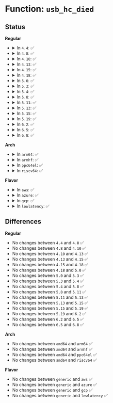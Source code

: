 # Function: <code>usb_hc_died</code>

## Status
<b>Regular</b>
<ul>
<li>
<details>
<summary>In <code>4.4</code>: ✅</summary>

```c
void usb_hc_died(struct usb_hcd *hcd);
```

**Collision:** Unique Global

**Inline:** No

**Transformation:** False

**Instances:**

```
In drivers/usb/core/hcd.c (ffffffff8160c760)
Location: drivers/usb/core/hcd.c:2458
Inline: False
Direct callers:
  - drivers/usb/core/hcd.c:usb_add_hcd
  - drivers/usb/core/hcd.c:hcd_bus_resume
  - drivers/usb/core/hcd-pci.c:resume_common
  - drivers/usb/core/hcd-pci.c:resume_common
  - drivers/usb/host/ehci-hcd.c:ehci_irq
  - drivers/usb/host/ohci-hcd.c:io_watchdog_func
  - drivers/usb/host/ohci-hcd.c:ohci_irq
  - drivers/usb/host/ohci-hcd.c:ohci_irq
  - drivers/usb/host/uhci-hcd.c:uhci_irq
  - drivers/usb/host/xhci-ring.c:xhci_stop_endpoint_command_watchdog
  - drivers/usb/host/xhci-ring.c:xhci_handle_command_timeout
```
**Symbols:**

```
ffffffff8160c760-ffffffff8160c81c: usb_hc_died (STB_GLOBAL)
```
</details>
</li>
<li>
<details>
<summary>In <code>4.8</code>: ✅</summary>

```c
void usb_hc_died(struct usb_hcd *hcd);
```

**Collision:** Unique Global

**Inline:** No

**Transformation:** False

**Instances:**

```
In drivers/usb/core/hcd.c (ffffffff8166c310)
Location: drivers/usb/core/hcd.c:2454
Inline: False
Direct callers:
  - drivers/usb/core/hcd.c:usb_add_hcd
  - drivers/usb/core/hcd.c:hcd_bus_resume
  - drivers/usb/core/hcd-pci.c:resume_common
  - drivers/usb/core/hcd-pci.c:resume_common
  - drivers/usb/host/ehci-hcd.c:ehci_irq
  - drivers/usb/host/ohci-hcd.c:ohci_irq
  - drivers/usb/host/ohci-hcd.c:ohci_irq
  - drivers/usb/host/ohci-hcd.c:io_watchdog_func
  - drivers/usb/host/uhci-hcd.c:uhci_irq
  - drivers/usb/host/xhci-ring.c:xhci_handle_command_timeout
  - drivers/usb/host/xhci-ring.c:xhci_stop_endpoint_command_watchdog
```
**Symbols:**

```
ffffffff8166c310-ffffffff8166c3cc: usb_hc_died (STB_GLOBAL)
```
</details>
</li>
<li>
<details>
<summary>In <code>4.10</code>: ✅</summary>

```c
void usb_hc_died(struct usb_hcd *hcd);
```

**Collision:** Unique Global

**Inline:** No

**Transformation:** False

**Instances:**

```
In drivers/usb/core/hcd.c (ffffffff8169a010)
Location: drivers/usb/core/hcd.c:2455
Inline: False
Direct callers:
  - drivers/usb/core/hcd.c:usb_add_hcd
  - drivers/usb/core/hcd.c:hcd_bus_resume
  - drivers/usb/core/hcd-pci.c:resume_common
  - drivers/usb/core/hcd-pci.c:resume_common
  - drivers/usb/host/ehci-hcd.c:ehci_irq
  - drivers/usb/host/ohci-hcd.c:ohci_irq
  - drivers/usb/host/ohci-hcd.c:ohci_irq
  - drivers/usb/host/ohci-hcd.c:io_watchdog_func
  - drivers/usb/host/uhci-hcd.c:uhci_irq
  - drivers/usb/host/xhci-ring.c:xhci_handle_command_timeout
  - drivers/usb/host/xhci-ring.c:xhci_stop_endpoint_command_watchdog
```
**Symbols:**

```
ffffffff8169a010-ffffffff8169a0cc: usb_hc_died (STB_GLOBAL)
```
</details>
</li>
<li>
<details>
<summary>In <code>4.13</code>: ✅</summary>

```c
void usb_hc_died(struct usb_hcd *hcd);
```

**Collision:** Unique Global

**Inline:** No

**Transformation:** False

**Instances:**

```
In drivers/usb/core/hcd.c (ffffffff816af2f0)
Location: drivers/usb/core/hcd.c:2469
Inline: False
Direct callers:
  - drivers/usb/core/hcd.c:usb_add_hcd
  - drivers/usb/core/hcd.c:hcd_bus_resume
  - drivers/usb/core/hcd-pci.c:resume_common
  - drivers/usb/core/hcd-pci.c:resume_common
  - drivers/usb/host/ehci-hcd.c:ehci_irq
  - drivers/usb/host/ohci-hcd.c:ohci_irq
  - drivers/usb/host/ohci-hcd.c:ohci_irq
  - drivers/usb/host/ohci-hcd.c:io_watchdog_func
  - drivers/usb/host/uhci-hcd.c:uhci_irq
```
**Symbols:**

```
ffffffff816af2f0-ffffffff816af3bc: usb_hc_died (STB_GLOBAL)
```
</details>
</li>
<li>
<details>
<summary>In <code>4.15</code>: ✅</summary>

```c
void usb_hc_died(struct usb_hcd *hcd);
```

**Collision:** Unique Global

**Inline:** No

**Transformation:** False

**Instances:**

```
In drivers/usb/core/hcd.c (ffffffff8171a8e0)
Location: drivers/usb/core/hcd.c:2458
Inline: False
Direct callers:
  - drivers/usb/core/hcd.c:usb_add_hcd
  - drivers/usb/core/hcd.c:hcd_bus_resume
  - drivers/usb/core/hcd-pci.c:resume_common
  - drivers/usb/core/hcd-pci.c:resume_common
  - drivers/usb/host/ehci-hcd.c:ehci_irq
  - drivers/usb/host/ohci-hcd.c:ohci_irq
  - drivers/usb/host/ohci-hcd.c:ohci_irq
  - drivers/usb/host/ohci-hcd.c:io_watchdog_func
  - drivers/usb/host/uhci-hcd.c:uhci_irq
```
**Symbols:**

```
ffffffff8171a8e0-ffffffff8171a9ac: usb_hc_died (STB_GLOBAL)
```
</details>
</li>
<li>
<details>
<summary>In <code>4.18</code>: ✅</summary>

```c
void usb_hc_died(struct usb_hcd *hcd);
```

**Collision:** Unique Global

**Inline:** No

**Transformation:** False

**Instances:**

```
In drivers/usb/core/hcd.c (ffffffff81759630)
Location: drivers/usb/core/hcd.c:2474
Inline: False
Direct callers:
  - drivers/usb/core/hcd.c:usb_add_hcd
  - drivers/usb/core/hcd.c:hcd_bus_resume
  - drivers/usb/core/hcd-pci.c:resume_common
  - drivers/usb/host/ehci-hcd.c:ehci_irq
  - drivers/usb/host/ohci-hcd.c:ohci_irq
  - drivers/usb/host/ohci-hcd.c:ohci_irq
  - drivers/usb/host/ohci-hcd.c:io_watchdog_func
  - drivers/usb/host/uhci-hcd.c:uhci_irq
```
**Symbols:**

```
ffffffff81759630-ffffffff817596ff: usb_hc_died (STB_GLOBAL)
```
</details>
</li>
<li>
<details>
<summary>In <code>5.0</code>: ✅</summary>

```c
void usb_hc_died(struct usb_hcd *hcd);
```

**Collision:** Unique Global

**Inline:** No

**Transformation:** False

**Instances:**

```
In drivers/usb/core/hcd.c (ffffffff8177dba0)
Location: drivers/usb/core/hcd.c:2458
Inline: False
Direct callers:
  - drivers/usb/core/hcd.c:usb_add_hcd
  - drivers/usb/core/hcd.c:hcd_bus_resume
  - drivers/usb/core/hcd-pci.c:resume_common
  - drivers/usb/host/ehci-hcd.c:ehci_irq
  - drivers/usb/host/ohci-hcd.c:ohci_irq
  - drivers/usb/host/ohci-hcd.c:ohci_irq
  - drivers/usb/host/ohci-hcd.c:io_watchdog_func
  - drivers/usb/host/uhci-hcd.c:uhci_irq
```
**Symbols:**

```
ffffffff8177dba0-ffffffff8177dc6f: usb_hc_died (STB_GLOBAL)
```
</details>
</li>
<li>
<details>
<summary>In <code>5.3</code>: ✅</summary>

```c
void usb_hc_died(struct usb_hcd *hcd);
```

**Collision:** Unique Global

**Inline:** No

**Transformation:** False

**Instances:**

```
In drivers/usb/core/hcd.c (ffffffff817bed7b)
Location: drivers/usb/core/hcd.c:2360
Inline: False
Direct callers:
  - drivers/usb/core/hcd.c:usb_add_hcd
  - drivers/usb/core/hcd.c:hcd_bus_resume
  - drivers/usb/core/hcd-pci.c:resume_common
  - drivers/usb/host/ehci-hcd.c:ehci_irq
  - drivers/usb/host/ohci-hcd.c:ohci_irq
  - drivers/usb/host/ohci-hcd.c:ohci_irq
  - drivers/usb/host/ohci-hcd.c:io_watchdog_func
  - drivers/usb/host/uhci-hcd.c:uhci_irq
```
**Symbols:**

```
ffffffff817bed7b-ffffffff817bee90: usb_hc_died (STB_GLOBAL)
```
</details>
</li>
<li>
<details>
<summary>In <code>5.4</code>: ✅</summary>

```c
void usb_hc_died(struct usb_hcd *hcd);
```

**Collision:** Unique Global

**Inline:** No

**Transformation:** False

**Instances:**

```
In drivers/usb/core/hcd.c (ffffffff817ef6ea)
Location: drivers/usb/core/hcd.c:2360
Inline: False
Direct callers:
  - drivers/usb/core/hcd.c:usb_add_hcd
  - drivers/usb/core/hcd.c:hcd_bus_resume
  - drivers/usb/core/hcd-pci.c:resume_common
  - drivers/usb/host/ehci-hcd.c:ehci_irq
  - drivers/usb/host/ohci-hcd.c:ohci_irq
  - drivers/usb/host/ohci-hcd.c:ohci_irq
  - drivers/usb/host/ohci-hcd.c:io_watchdog_func
  - drivers/usb/host/uhci-hcd.c:uhci_irq
```
**Symbols:**

```
ffffffff817ef6ea-ffffffff817ef7ff: usb_hc_died (STB_GLOBAL)
```
</details>
</li>
<li>
<details>
<summary>In <code>5.8</code>: ✅</summary>

```c
void usb_hc_died(struct usb_hcd *hcd);
```

**Collision:** Unique Global

**Inline:** No

**Transformation:** False

**Instances:**

```
In drivers/usb/core/hcd.c (ffffffff818bf0bd)
Location: drivers/usb/core/hcd.c:2357
Inline: False
Direct callers:
  - drivers/usb/core/hcd.c:hcd_bus_resume
  - drivers/usb/core/hcd.c:register_root_hub
  - drivers/usb/core/hcd-pci.c:resume_common
  - drivers/usb/host/ehci-hcd.c:ehci_irq
  - drivers/usb/host/ohci-hcd.c:ohci_irq
  - drivers/usb/host/ohci-hcd.c:ohci_irq
  - drivers/usb/host/ohci-hcd.c:io_watchdog_func
  - drivers/usb/host/uhci-hcd.c:uhci_irq
```
**Symbols:**

```
ffffffff818bf0bd-ffffffff818bf1ec: usb_hc_died (STB_GLOBAL)
```
</details>
</li>
<li>
<details>
<summary>In <code>5.11</code>: ✅</summary>

```c
void usb_hc_died(struct usb_hcd *hcd);
```

**Collision:** Unique Global

**Inline:** No

**Transformation:** False

**Instances:**

```
In drivers/usb/core/hcd.c (ffffffff81c1c6ea)
Location: drivers/usb/core/hcd.c:2367
Inline: False
Direct callers:
  - drivers/usb/core/hcd.c:hcd_bus_resume
  - drivers/usb/core/hcd.c:register_root_hub
  - drivers/usb/core/hcd-pci.c:resume_common
  - drivers/usb/host/ehci-hcd.c:ehci_irq
  - drivers/usb/host/ohci-hcd.c:ohci_irq
  - drivers/usb/host/ohci-hcd.c:ohci_irq
  - drivers/usb/host/ohci-hcd.c:io_watchdog_func
  - drivers/usb/host/uhci-hcd.c:uhci_irq
```
**Symbols:**

```
ffffffff81c1c6ea-ffffffff81c1c819: usb_hc_died (STB_GLOBAL)
```
</details>
</li>
<li>
<details>
<summary>In <code>5.13</code>: ✅</summary>

```c
void usb_hc_died(struct usb_hcd *hcd);
```

**Collision:** Unique Global

**Inline:** No

**Transformation:** False

**Instances:**

```
In drivers/usb/core/hcd.c (ffffffff81c0e4c6)
Location: drivers/usb/core/hcd.c:2367
Inline: False
Direct callers:
  - drivers/usb/core/hcd.c:hcd_bus_resume
  - drivers/usb/core/hcd.c:register_root_hub
  - drivers/usb/core/hcd-pci.c:resume_common
  - drivers/usb/host/ehci-hcd.c:ehci_irq
  - drivers/usb/host/ohci-hcd.c:ohci_irq
  - drivers/usb/host/ohci-hcd.c:ohci_irq
  - drivers/usb/host/ohci-hcd.c:io_watchdog_func
  - drivers/usb/host/uhci-hcd.c:uhci_irq
```
**Symbols:**

```
ffffffff81c0e4c6-ffffffff81c0e5f5: usb_hc_died (STB_GLOBAL)
```
</details>
</li>
<li>
<details>
<summary>In <code>5.15</code>: ✅</summary>

```c
void usb_hc_died(struct usb_hcd *hcd);
```

**Collision:** Unique Global

**Inline:** No

**Transformation:** False

**Instances:**

```
In drivers/usb/core/hcd.c (ffffffff81d155f7)
Location: drivers/usb/core/hcd.c:2518
Inline: False
Direct callers:
  - drivers/usb/core/hcd.c:hcd_bus_resume
  - drivers/usb/core/hcd.c:register_root_hub
  - drivers/usb/core/hcd-pci.c:resume_common
  - drivers/usb/host/ehci-hcd.c:ehci_irq
  - drivers/usb/host/ohci-hcd.c:ohci_irq
  - drivers/usb/host/ohci-hcd.c:ohci_irq
  - drivers/usb/host/ohci-hcd.c:io_watchdog_func
  - drivers/usb/host/uhci-hcd.c:uhci_irq
```
**Symbols:**

```
ffffffff81d155f7-ffffffff81d15726: usb_hc_died (STB_GLOBAL)
```
</details>
</li>
<li>
<details>
<summary>In <code>5.19</code>: ✅</summary>

```c
void usb_hc_died(struct usb_hcd *hcd);
```

**Collision:** Unique Global

**Inline:** No

**Transformation:** False

**Instances:**

```
In drivers/usb/core/hcd.c (ffffffff81ee0158)
Location: drivers/usb/core/hcd.c:2521
Inline: False
Direct callers:
  - drivers/usb/core/hcd.c:hcd_bus_resume
  - drivers/usb/core/hcd.c:register_root_hub
  - drivers/usb/core/hcd-pci.c:resume_common
  - drivers/usb/host/ehci-hcd.c:ehci_irq
  - drivers/usb/host/ohci-hcd.c:ohci_irq
  - drivers/usb/host/ohci-hcd.c:ohci_irq
  - drivers/usb/host/ohci-hcd.c:io_watchdog_func
  - drivers/usb/host/uhci-hcd.c:uhci_irq
```
**Symbols:**

```
ffffffff81ee0158-ffffffff81ee026a: usb_hc_died (STB_GLOBAL)
```
</details>
</li>
<li>
<details>
<summary>In <code>6.2</code>: ✅</summary>

```c
void usb_hc_died(struct usb_hcd *hcd);
```

**Collision:** Unique Global

**Inline:** No

**Transformation:** False

**Instances:**

```
In drivers/usb/core/hcd.c (ffffffff81c1dda0)
Location: drivers/usb/core/hcd.c:2515
Inline: False
Direct callers:
  - drivers/usb/core/hcd.c:hcd_bus_resume
  - drivers/usb/core/hcd.c:register_root_hub
  - drivers/usb/core/hcd-pci.c:resume_common
  - drivers/usb/host/ehci-hcd.c:ehci_irq
  - drivers/usb/host/ohci-hcd.c:ohci_irq
  - drivers/usb/host/ohci-hcd.c:ohci_irq
  - drivers/usb/host/ohci-hcd.c:ohci_irq
  - drivers/usb/host/ohci-hcd.c:io_watchdog_func
  - drivers/usb/host/uhci-hcd.c:uhci_irq
```
**Symbols:**

```
ffffffff81c1dda0-ffffffff81c1dede: usb_hc_died (STB_GLOBAL)
```
</details>
</li>
<li>
<details>
<summary>In <code>6.5</code>: ✅</summary>

```c
void usb_hc_died(struct usb_hcd *hcd);
```

**Collision:** Unique Global

**Inline:** No

**Transformation:** False

**Instances:**

```
In drivers/usb/core/hcd.c (ffffffff81c84ca0)
Location: drivers/usb/core/hcd.c:2519
Inline: False
Direct callers:
  - drivers/usb/core/hcd.c:hcd_bus_resume
  - drivers/usb/core/hcd.c:register_root_hub
  - drivers/usb/core/hcd-pci.c:resume_common
  - drivers/usb/host/ehci-hcd.c:ehci_irq
  - drivers/usb/host/ohci-hcd.c:ohci_irq
  - drivers/usb/host/ohci-hcd.c:ohci_irq
  - drivers/usb/host/ohci-hcd.c:ohci_irq
  - drivers/usb/host/ohci-hcd.c:io_watchdog_func
  - drivers/usb/host/uhci-hcd.c:uhci_irq
```
**Symbols:**

```
ffffffff81c84ca0-ffffffff81c84dd7: usb_hc_died (STB_GLOBAL)
```
</details>
</li>
<li>
<details>
<summary>In <code>6.8</code>: ✅</summary>

```c
void usb_hc_died(struct usb_hcd *hcd);
```

**Collision:** Unique Global

**Inline:** No

**Transformation:** False

**Instances:**

```
In drivers/usb/core/hcd.c (ffffffff81d396a0)
Location: drivers/usb/core/hcd.c:2494
Inline: False
Direct callers:
  - drivers/usb/core/hcd.c:hcd_bus_resume
  - drivers/usb/core/hcd.c:register_root_hub
  - drivers/usb/core/hcd-pci.c:resume_common
  - drivers/usb/host/ehci-hcd.c:ehci_irq
  - drivers/usb/host/ohci-hcd.c:ohci_irq
  - drivers/usb/host/ohci-hcd.c:ohci_irq
  - drivers/usb/host/ohci-hcd.c:ohci_irq
  - drivers/usb/host/ohci-hcd.c:io_watchdog_func
  - drivers/usb/host/uhci-hcd.c:uhci_irq
```
**Symbols:**

```
ffffffff81d396a0-ffffffff81d397d7: usb_hc_died (STB_GLOBAL)
```
</details>
</li>
</ul>
<b>Arch</b>
<ul>
<li>
<details>
<summary>In <code>arm64</code>: ✅</summary>

```c
void usb_hc_died(struct usb_hcd *hcd);
```

**Collision:** Unique Global

**Inline:** No

**Transformation:** False

**Instances:**

```
In drivers/usb/core/hcd.c (ffff800010a1fcc4)
Location: drivers/usb/core/hcd.c:2360
Inline: False
Direct callers:
  - drivers/usb/core/hcd.c:usb_add_hcd
  - drivers/usb/core/hcd.c:hcd_bus_resume
  - drivers/usb/core/hcd-pci.c:resume_common
  - drivers/usb/host/ehci-hcd.c:ehci_irq
  - drivers/usb/host/ohci-hcd.c:ohci_irq
  - drivers/usb/host/ohci-hcd.c:ohci_irq
  - drivers/usb/host/ohci-hcd.c:io_watchdog_func
  - drivers/usb/host/uhci-hcd.c:uhci_irq
```
**Symbols:**

```
ffff800010a1fcc4-ffff800010a1fe58: usb_hc_died (STB_GLOBAL)
```
</details>
</li>
<li>
<details>
<summary>In <code>armhf</code>: ✅</summary>

```c
void usb_hc_died(struct usb_hcd *hcd);
```

**Collision:** Unique Global

**Inline:** No

**Transformation:** False

**Instances:**

```
In drivers/usb/core/hcd.c (c0af6ba8)
Location: drivers/usb/core/hcd.c:2360
Inline: False
Direct callers:
  - drivers/usb/core/hcd.c:usb_add_hcd
  - drivers/usb/core/hcd.c:hcd_bus_resume
  - drivers/usb/core/hcd-pci.c:resume_common
  - drivers/usb/host/ehci-hcd.c:ehci_irq
  - drivers/usb/host/ohci-hcd.c:ohci_irq
  - drivers/usb/host/ohci-hcd.c:ohci_irq
  - drivers/usb/host/ohci-hcd.c:io_watchdog_func
  - drivers/usb/host/uhci-hcd.c:uhci_irq
```
**Symbols:**

```
c0af6ba8-c0af6ccc: usb_hc_died (STB_GLOBAL)
```
</details>
</li>
<li>
<details>
<summary>In <code>ppc64el</code>: ✅</summary>

```c
void usb_hc_died(struct usb_hcd *hcd);
```

**Collision:** Unique Global

**Inline:** No

**Transformation:** False

**Instances:**

```
In drivers/usb/core/hcd.c (c000000000ad99a8)
Location: drivers/usb/core/hcd.c:2360
Inline: False
Direct callers:
  - drivers/usb/core/hcd.c:usb_add_hcd
  - drivers/usb/core/hcd.c:hcd_bus_resume
  - drivers/usb/core/hcd-pci.c:resume_common
  - drivers/usb/host/ehci-hcd.c:ehci_irq
  - drivers/usb/host/ohci-hcd.c:ohci_irq
  - drivers/usb/host/ohci-hcd.c:ohci_irq
  - drivers/usb/host/ohci-hcd.c:io_watchdog_func
  - drivers/usb/host/uhci-hcd.c:uhci_irq
```
**Symbols:**

```
c000000000ad99a8-c000000000ad9b6c: usb_hc_died (STB_GLOBAL)
```
</details>
</li>
<li>
<details>
<summary>In <code>riscv64</code>: ✅</summary>

```c
void usb_hc_died(struct usb_hcd *hcd);
```

**Collision:** Unique Global

**Inline:** No

**Transformation:** False

**Instances:**

```
In drivers/usb/core/hcd.c (ffffffe000642d84)
Location: drivers/usb/core/hcd.c:2360
Inline: False
Direct callers:
  - drivers/usb/core/hcd.c:usb_add_hcd
  - drivers/usb/core/hcd.c:hcd_bus_resume
  - drivers/usb/core/hcd-pci.c:hcd_pci_runtime_resume
  - drivers/usb/host/ehci-hcd.c:ehci_irq
  - drivers/usb/host/ohci-hcd.c:ohci_irq
  - drivers/usb/host/ohci-hcd.c:ohci_irq
  - drivers/usb/host/ohci-hcd.c:io_watchdog_func
  - drivers/usb/host/uhci-hcd.c:uhci_irq
```
**Symbols:**

```
ffffffe000642d84-ffffffe000642e9a: usb_hc_died (STB_GLOBAL)
```
</details>
</li>
</ul>
<b>Flavor</b>
<ul>
<li>
<details>
<summary>In <code>aws</code>: ✅</summary>

```c
void usb_hc_died(struct usb_hcd *hcd);
```

**Collision:** Unique Global

**Inline:** No

**Transformation:** False

**Instances:**

```
In drivers/usb/core/hcd.c (ffffffff817a7aca)
Location: drivers/usb/core/hcd.c:2360
Inline: False
Direct callers:
  - drivers/usb/core/hcd.c:usb_add_hcd
  - drivers/usb/core/hcd.c:hcd_bus_resume
  - drivers/usb/core/hcd-pci.c:resume_common
  - drivers/usb/host/ehci-hcd.c:ehci_irq
  - drivers/usb/host/ohci-hcd.c:ohci_irq
  - drivers/usb/host/ohci-hcd.c:ohci_irq
  - drivers/usb/host/ohci-hcd.c:io_watchdog_func
  - drivers/usb/host/uhci-hcd.c:uhci_irq
```
**Symbols:**

```
ffffffff817a7aca-ffffffff817a7bdf: usb_hc_died (STB_GLOBAL)
```
</details>
</li>
<li>
<details>
<summary>In <code>azure</code>: ✅</summary>

```c
void usb_hc_died(struct usb_hcd *hcd);
```

**Collision:** Unique Global

**Inline:** No

**Transformation:** False

**Instances:**

```
In drivers/usb/core/hcd.c (ffffffff817994f4)
Location: drivers/usb/core/hcd.c:2360
Inline: False
Direct callers:
  - drivers/usb/core/hcd.c:usb_add_hcd
  - drivers/usb/core/hcd.c:hcd_bus_resume
  - drivers/usb/core/hcd-pci.c:resume_common
```
**Symbols:**

```
ffffffff817994f4-ffffffff81799609: usb_hc_died (STB_GLOBAL)
```
</details>
</li>
<li>
<details>
<summary>In <code>gcp</code>: ✅</summary>

```c
void usb_hc_died(struct usb_hcd *hcd);
```

**Collision:** Unique Global

**Inline:** No

**Transformation:** False

**Instances:**

```
In drivers/usb/core/hcd.c (ffffffff817e456a)
Location: drivers/usb/core/hcd.c:2360
Inline: False
Direct callers:
  - drivers/usb/core/hcd.c:usb_add_hcd
  - drivers/usb/core/hcd.c:hcd_bus_resume
  - drivers/usb/core/hcd-pci.c:resume_common
  - drivers/usb/host/ehci-hcd.c:ehci_irq
  - drivers/usb/host/ohci-hcd.c:ohci_irq
  - drivers/usb/host/ohci-hcd.c:ohci_irq
  - drivers/usb/host/ohci-hcd.c:io_watchdog_func
  - drivers/usb/host/uhci-hcd.c:uhci_irq
```
**Symbols:**

```
ffffffff817e456a-ffffffff817e467f: usb_hc_died (STB_GLOBAL)
```
</details>
</li>
<li>
<details>
<summary>In <code>lowlatency</code>: ✅</summary>

```c
void usb_hc_died(struct usb_hcd *hcd);
```

**Collision:** Unique Global

**Inline:** No

**Transformation:** False

**Instances:**

```
In drivers/usb/core/hcd.c (ffffffff817fe7d6)
Location: drivers/usb/core/hcd.c:2360
Inline: False
Direct callers:
  - drivers/usb/core/hcd.c:usb_add_hcd
  - drivers/usb/core/hcd.c:hcd_bus_resume
  - drivers/usb/core/hcd-pci.c:resume_common
  - drivers/usb/host/ehci-hcd.c:ehci_irq
  - drivers/usb/host/ohci-hcd.c:ohci_irq
  - drivers/usb/host/ohci-hcd.c:ohci_irq
  - drivers/usb/host/ohci-hcd.c:io_watchdog_func
  - drivers/usb/host/uhci-hcd.c:uhci_irq
```
**Symbols:**

```
ffffffff817fe7d6-ffffffff817fe8eb: usb_hc_died (STB_GLOBAL)
```
</details>
</li>
</ul>

## Differences
<b>Regular</b>
<ul>
<li>
No changes between <code>4.4</code> and <code>4.8</code> ✅
</li>
<li>
No changes between <code>4.8</code> and <code>4.10</code> ✅
</li>
<li>
No changes between <code>4.10</code> and <code>4.13</code> ✅
</li>
<li>
No changes between <code>4.13</code> and <code>4.15</code> ✅
</li>
<li>
No changes between <code>4.15</code> and <code>4.18</code> ✅
</li>
<li>
No changes between <code>4.18</code> and <code>5.0</code> ✅
</li>
<li>
No changes between <code>5.0</code> and <code>5.3</code> ✅
</li>
<li>
No changes between <code>5.3</code> and <code>5.4</code> ✅
</li>
<li>
No changes between <code>5.4</code> and <code>5.8</code> ✅
</li>
<li>
No changes between <code>5.8</code> and <code>5.11</code> ✅
</li>
<li>
No changes between <code>5.11</code> and <code>5.13</code> ✅
</li>
<li>
No changes between <code>5.13</code> and <code>5.15</code> ✅
</li>
<li>
No changes between <code>5.15</code> and <code>5.19</code> ✅
</li>
<li>
No changes between <code>5.19</code> and <code>6.2</code> ✅
</li>
<li>
No changes between <code>6.2</code> and <code>6.5</code> ✅
</li>
<li>
No changes between <code>6.5</code> and <code>6.8</code> ✅
</li>
</ul>
<b>Arch</b>
<ul>
<li>
No changes between <code>amd64</code> and <code>arm64</code> ✅
</li>
<li>
No changes between <code>amd64</code> and <code>armhf</code> ✅
</li>
<li>
No changes between <code>amd64</code> and <code>ppc64el</code> ✅
</li>
<li>
No changes between <code>amd64</code> and <code>riscv64</code> ✅
</li>
</ul>
<b>Flavor</b>
<ul>
<li>
No changes between <code>generic</code> and <code>aws</code> ✅
</li>
<li>
No changes between <code>generic</code> and <code>azure</code> ✅
</li>
<li>
No changes between <code>generic</code> and <code>gcp</code> ✅
</li>
<li>
No changes between <code>generic</code> and <code>lowlatency</code> ✅
</li>
</ul>
